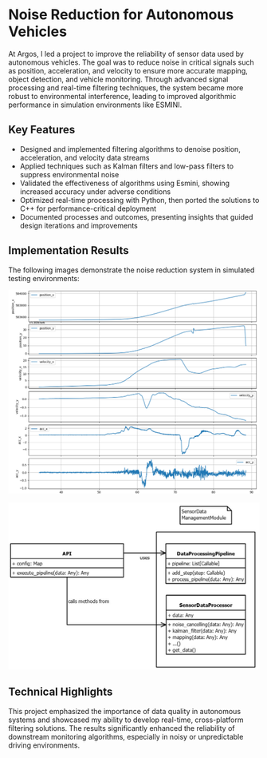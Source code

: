 # Noise Reduction for Autonomous Vehicles

At Argos, I led a project to improve the reliability of sensor data used by autonomous vehicles. The goal was to reduce noise in critical signals such as position, acceleration, and velocity to ensure more accurate mapping, object detection, and vehicle monitoring. Through advanced signal processing and real-time filtering techniques, the system became more robust to environmental interference, leading to improved algorithmic performance in simulation environments like ESMINI.

## Key Features

- Designed and implemented filtering algorithms to denoise position, acceleration, and velocity data streams
- Applied techniques such as Kalman filters and low-pass filters to suppress environmental noise
- Validated the effectiveness of algorithms using Esmini, showing increased accuracy under adverse conditions
- Optimized real-time processing with Python, then ported the solutions to C++ for performance-critical deployment
- Documented processes and outcomes, presenting insights that guided design iterations and improvements

## Implementation Results

The following images demonstrate the noise reduction system in simulated testing environments:

![Raw vs Filtered Sensor Data](../images/processor1.png)

![Simulation Validation in Esmini](../images/processor2.jpg)

## Technical Highlights

This project emphasized the importance of data quality in autonomous systems and showcased my ability to develop real-time, cross-platform filtering solutions. The results significantly enhanced the reliability of downstream monitoring algorithms, especially in noisy or unpredictable driving environments.
